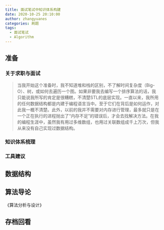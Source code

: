 ```yaml
---
title: 面试笔试中知识体系构建
date: 2020-10-25 20:10:00
author: zhangyuanes
categories: 刷题
tags:
  - 面试笔试
  - Algorithm
---
```


## 准备

### 关于求职与面试

> 当我开始这个准备时，我不知道堆和栈的区别，不了解时间复杂度（Big-O）、树，或如何去遍历一个图。如果非要我去编写一个排序算法的话，我只能说我所写的肯定是很糟糕，不清楚STL的底层实现。一直以来，我所用的任何数据结构都是内建于编程语言当中。至于它们在背后是如何运作，对此我一概不清楚。此外，以前的我并不需要对内存进行管理，最多就只是在一个正在执行的进程抛出了“内存不足”的错误后，才会去找解决方法。在我的编程生涯中，虽然我有用过多维数组，也用过关联数组成千上万次，但我从来没有自己实现过数据结构。


### 知识体系梳理



### 工具建议

## 数据结构

## 算法导论

《算法分析与设计》

## 存档回看